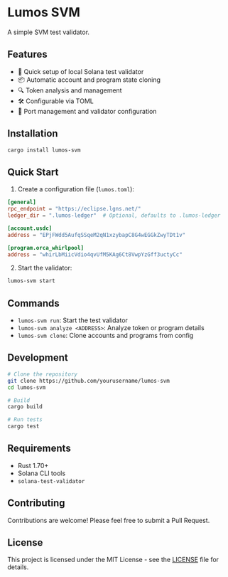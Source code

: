 # Lumos SVM

A simple SVM test validator.

## Features

- 🚀 Quick setup of local Solana test validator
- 📦 Automatic account and program state cloning
- 🔍 Token analysis and management
- 🛠 Configurable via TOML
- 🔄 Port management and validator configuration

## Installation

```bash
cargo install lumos-svm
```

## Quick Start

1. Create a configuration file (`lumos.toml`):

```toml
[general]
rpc_endpoint = "https://eclipse.lgns.net/"
ledger_dir = ".lumos-ledger"  # Optional, defaults to .lumos-ledger

[account.usdc]
address = "EPjFWdd5AufqSSqeM2qN1xzybapC8G4wEGGkZwyTDt1v"

[program.orca_whirlpool]
address = "whirLbMiicVdio4qvUfM5KAg6Ct8VwpYzGff3uctyCc"
```

2. Start the validator:

```bash
lumos-svm start
```

## Commands

- `lumos-svm run`: Start the test validator
- `lumos-svm analyze <ADDRESS>`: Analyze token or program details
- `lumos-svm clone`: Clone accounts and programs from config

## Development

```bash
# Clone the repository
git clone https://github.com/yourusername/lumos-svm
cd lumos-svm

# Build
cargo build

# Run tests
cargo test
```

## Requirements

- Rust 1.70+
- Solana CLI tools
- `solana-test-validator`

## Contributing

Contributions are welcome! Please feel free to submit a Pull Request.

## License

This project is licensed under the MIT License - see the [LICENSE](LICENSE) file for details.

